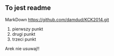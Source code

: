 To jest readme
-------------

MarkDown https://github.com/damdud/KCK2014.git

1) pierwszy punkt
2) drugi punkt
3) trzeci punkt

Arek nie usuwaj!!
